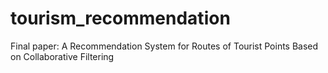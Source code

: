 # tourism_recommendation
Final paper: A Recommendation System for Routes of Tourist Points Based on Collaborative Filtering
